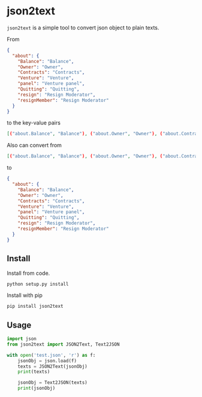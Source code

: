 # json2text

`json2text` is a simple tool to convert json object to plain texts.

From 
```json
{
  "about": {
    "Balance": "Balance",
    "Owner": "Owner",
    "Contracts": "Contracts",
    "Venture": "Venture",
    "panel": "Venture panel",
    "Quitting": "Quitting",
    "resign": "Resign Moderator",
    "resignMember": "Resign Moderator"
  }
}
```

to the key-value pairs
```json
[("about.Balance", "Balance"), ("about.Owner", "Owner"), ("about.Contracts", "Contracts"), ("about.Venture", "Venture"), ("about.panel", "Venture panel"), ("about.Quitting", "Quitting"), ("about.resign", "Resign Moderator"), ("about.resignMember", "Resign Moderator")]
```


Also can convert from

```json
[("about.Balance", "Balance"), ("about.Owner", "Owner"), ("about.Contracts", "Contracts"), ("about.Venture", "Venture"), ("about.panel", "Venture panel"), ("about.Quitting", "Quitting"), ("about.resign", "Resign Moderator"), ("about.resignMember", "Resign Moderator")]
```

to 

```json
{
  "about": {
    "Balance": "Balance",
    "Owner": "Owner",
    "Contracts": "Contracts",
    "Venture": "Venture",
    "panel": "Venture panel",
    "Quitting": "Quitting",
    "resign": "Resign Moderator",
    "resignMember": "Resign Moderator"
  }
}
```

## Install

Install from code.
```bash
python setup.py install
```

Install with pip
```bash
pip install json2text
```

## Usage

```python
import json
from json2text import JSON2Text, Text2JSON

with open('test.json', 'r') as f:
    jsonObj = json.load(f)
    texts = JSON2Text(jsonObj)
    print(texts)

    jsonObj = Text2JSON(texts)
    print(jsonObj)
```